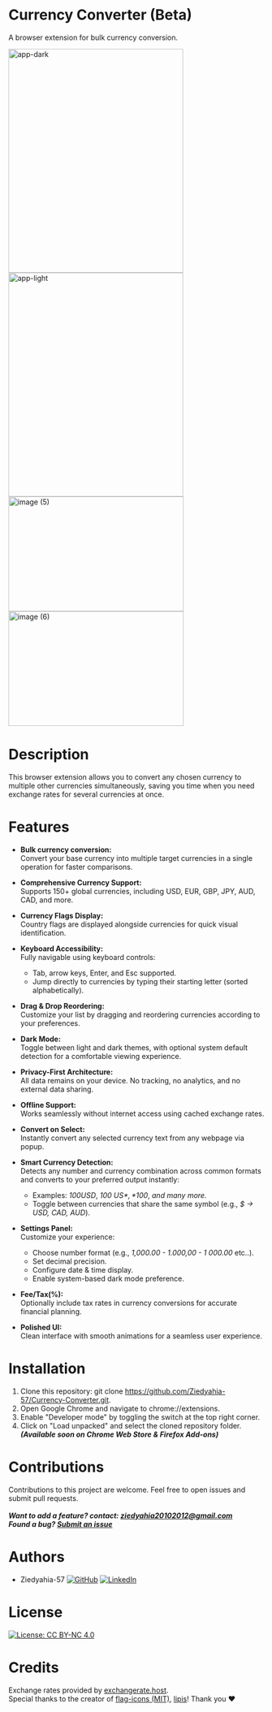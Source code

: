 # Currency Converter (Beta)
A browser extension for bulk currency conversion.

<img width="344" height="441" alt="app-dark" src="https://github.com/user-attachments/assets/5b2d4e10-37c3-4388-96df-fd894c372ee9" />
<img width="344" height="441" alt="app-light" src="https://github.com/user-attachments/assets/b1eda995-f886-4b5a-9380-18365f3f80de" />

<img width="345" height="226" alt="image (5)" src="https://github.com/user-attachments/assets/5311bf9a-5db5-4842-8971-393551a16921" />
<img width="345" height="226" alt="image (6)" src="https://github.com/user-attachments/assets/5e0f43e0-d5c2-4ec8-9375-bd49a18f3e9e" />

# Description
This browser extension allows you to convert any chosen currency to multiple other currencies simultaneously, saving you time when you need exchange rates for several currencies at once.

# Features
* **Bulk currency conversion:**<br/> Convert your base currency into multiple target currencies in a single operation for faster comparisons.
* **Comprehensive Currency Support:**<br/>Supports 150+ global currencies, including USD, EUR, GBP, JPY, AUD, CAD, and more.
* **Currency Flags Display:**<br/> Country flags are displayed alongside currencies for quick visual identification.
* **Keyboard Accessibility:**<br/>
Fully navigable using keyboard controls:
  * Tab, arrow keys, Enter, and Esc supported.
  * Jump directly to currencies by typing their starting letter (sorted alphabetically).

* **Drag & Drop Reordering:**<br/> Customize your list by dragging and reordering currencies according to your preferences.
* **Dark Mode:**<br/> Toggle between light and dark themes, with optional system default detection for a comfortable viewing experience.
* **Privacy-First Architecture:**<br/> All data remains on your device. No tracking, no analytics, and no external data sharing.
* **Offline Support:**<br/> Works seamlessly without internet access using cached exchange rates.
* **Convert on Select:**<br/> Instantly convert any selected currency text from any webpage via popup.
* **Smart Currency Detection:**<br/>Detects any number and currency combination across common formats and converts to your preferred output instantly:
  * Examples: *100USD*, *100 US$*, *$100*, *and many more.*
  * Toggle between currencies that share the same symbol (e.g., *$ → USD, CAD, AUD*).
* **Settings Panel:**<br/>Customize your experience:
  * Choose number format (e.g., *1,000.00 - 1.000,00 - 1 000.00* etc..).
  * Set decimal precision.
  * Configure date & time display.
  * Enable system-based dark mode preference.
* **Fee/Tax(%):**<br/>Optionally include tax rates in currency conversions for accurate financial planning.
* **Polished UI:**<br/>Clean interface with smooth animations for a seamless user experience.


# Installation
1. Clone this repository: git clone https://github.com/Ziedyahia-57/Currency-Converter.git.
2. Open Google Chrome and navigate to chrome://extensions.
3. Enable "Developer mode" by toggling the switch at the top right corner.
4. Click on "Load unpacked" and select the cloned repository folder.<br/>
***(Available soon on Chrome Web Store & Firefox Add-ons)***

# Contributions
Contributions to this project are welcome. Feel free to open issues and submit pull requests.
<br/>
<br/>***Want to add a feature? contact: ziedyahia20102012@gmail.com***
<br/>***Found a bug? [Submit an issue](https://github.com/Ziedyahia-57/Currency-Converter/issues/new)***

# Authors
- Ziedyahia-57 [![GitHub](https://img.shields.io/badge/-GitHub-black?style=flat&logo=github)](https://github.com/Ziedyahia-57) [![LinkedIn](https://img.shields.io/badge/-LinkedIn-blue?style=flat&logo=linkedin&logoColor=white)](https://www.linkedin.com/in/zied-yahia/)


# License
[![License: CC BY-NC 4.0](https://img.shields.io/badge/License-CC%20BY--NC%204.0-lightgrey.svg)](https://creativecommons.org/licenses/by-nc/4.0/)


# Credits
Exchange rates provided by [exchangerate.host](https://exchangerate.host/). <br>
Special thanks to the creator of [flag-icons (MIT)](https://github.com/lipis/flag-icons), [lipis](https://github.com/lipis)!
Thank you ❤️
